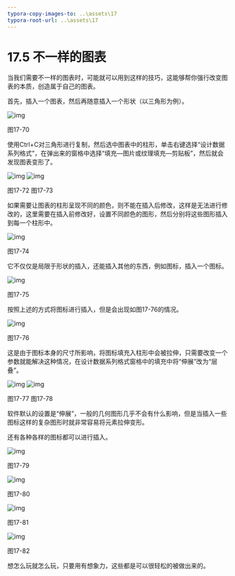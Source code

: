 ```yaml
---
typora-copy-images-to: ..\assets\17
typora-root-url: ..\assets\17
---
```


# 17.5  不一样的图表

当我们需要不一样的图表时，可能就可以用到这样的技巧，这能够帮你强行改变图表的本质，创造属于自己的图表。

首先，插入一个图表，然后再随意插入一个形状（以三角形为例）。

![img](../../.gitbook/assets/image071%20%285%29.jpg)

图17-70

使用Ctrl+C对三角形进行复制，然后选中图表中的柱形，单击右键选择“设计数据系列格式”，在弹出来的窗格中选择“填充—图片或纹理填充—剪贴板”，然后就会发现图表变形了。

![img](../../.gitbook/assets/image072%20%283%29.jpg) ![img](../../.gitbook/assets/image073%20%286%29.jpg)

图17-72 图17-73

如果需要让图表的柱形呈现不同的颜色，则不能在插入后修改，这样是无法进行修改的，这里需要在插入前修改好，设置不同颜色的图形，然后分别将这些图形插入到每一个柱形中。

![img](../../.gitbook/assets/image074%20%288%29.jpg)

图17-74

它不仅仅是局限于形状的插入，还能插入其他的东西，例如图标，插入一个图标。

![img](../../.gitbook/assets/image075%20%284%29.jpg)

图17-75

按照上述的方式将图标进行插入，但是会出现如图17-76的情况。

![img](../../.gitbook/assets/image076%20%287%29.jpg)

图17-76

这是由于图标本身的尺寸所影响，将图标填充入柱形中会被拉伸，只需要改变一个参数就能解决这种情况，在设计数据系列格式窗格中的填充中将“伸展”改为“层叠”。

![img](../../.gitbook/assets/image077%20%281%29.jpg) ![img](../../.gitbook/assets/image078%20%285%29.jpg)

图17-77 图17-78

软件默认的设置是“伸展”，一般的几何图形几乎不会有什么影响，但是当插入一些图标这样的复杂图形时就非常容易将元素拉伸变形。

还有各种各样的图标都可以进行插入。

![img](../../.gitbook/assets/image079%20%281%29.png)

图17-79

![img](../../.gitbook/assets/image080.png)

图17-80

![img](../../.gitbook/assets/image081.png)

图17-81

![img](../../.gitbook/assets/image082%20%281%29.png)

图17-82

想怎么玩就怎么玩，只要用有想象力，这些都是可以很轻松的被做出来的。

